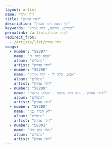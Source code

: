 ```yaml
---
layout: artist
name: דודו אהרון
title: "דודו אהרון"
description: "דף האמן דודו אהרון"
keywords: "שירים, מוזיקה, דודו אהרון"
permalink: /artists/דודו-אהרון/
redirect_from:
  - /artists/list/דודו אהרון
songs:
  - number: "58297"
    name: "אבא סלח לי"
    album: "סינגלים"
    artist: "דודו אהרון"
  - number: "58298"
    name: "אבא, סלח לי - דודו אהרון"
    album: "סינגלים"
    artist: "דודו אהרון"
  - number: "58299"
    name: "דודו אהרון - הנה היא נכנסת - הקליפ הרשמי!"
    album: "סינגלים"
    artist: "דודו אהרון"
  - number: "58300"
    name: "לא תמיד נכון"
    album: "סינגלים"
    artist: "דודו אהרון"
  - number: "58301"
    name: "עלה קטן שלי"
    album: "סינגלים"
    artist: "דודו אהרון"
---
```

